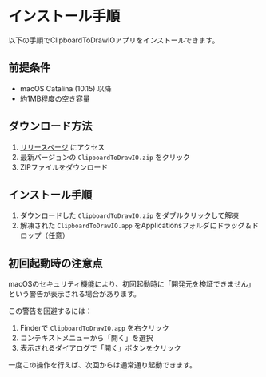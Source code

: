 # インストール手順

以下の手順でClipboardToDrawIOアプリをインストールできます。

## 前提条件

- macOS Catalina (10.15) 以降
- 約1MB程度の空き容量

## ダウンロード方法

1. [リリースページ](https://github.com/Slevin06/ClipboardToDrawIO/releases) にアクセス
2. 最新バージョンの `ClipboardToDrawIO.zip` をクリック
3. ZIPファイルをダウンロード

## インストール手順

1. ダウンロードした `ClipboardToDrawIO.zip` をダブルクリックして解凍
2. 解凍された `ClipboardToDrawIO.app` をApplicationsフォルダにドラッグ＆ドロップ（任意）

## 初回起動時の注意点

macOSのセキュリティ機能により、初回起動時に「開発元を検証できません」という警告が表示される場合があります。

この警告を回避するには：

1. Finderで `ClipboardToDrawIO.app` を右クリック
2. コンテキストメニューから「開く」を選択
3. 表示されるダイアログで「開く」ボタンをクリック

一度この操作を行えば、次回からは通常通り起動できます。